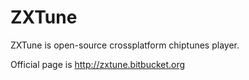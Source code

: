 ZXTune
=========

ZXTune is open-source crossplatform chiptunes player.

Official page is http://zxtune.bitbucket.org
